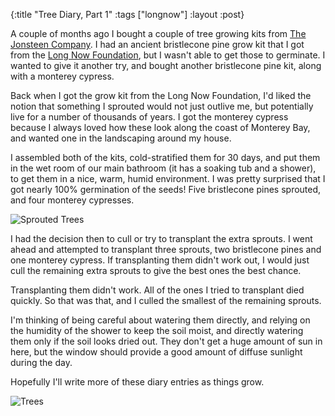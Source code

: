 {:title "Tree Diary, Part 1"
 :tags ["longnow"]
 :layout :post}

A couple of months ago I bought a couple of tree growing
kits from [The Jonsteen Company](https://sequoiatrees.com).
I had an ancient bristlecone pine grow kit that I got
from the [Long Now Foundation](https://longnow.org), but
I wasn't able to get those to germinate. I wanted to give
it another try, and bought another bristlecone pine kit,
along with a monterey cypress.

Back when I got the grow kit from the Long Now Foundation,
I'd liked the notion that something I sprouted would not just
outlive me, but potentially live for a number of thousands of
years. I got the monterey cypress because I always loved how
these look along the coast of Monterey Bay, and wanted one
in the landscaping around my house.

I assembled both of the kits, cold-stratified them for
30 days, and put them in the wet room of our main bathroom
(it has a soaking tub and a shower), to get them in a nice,
warm, humid environment. I was pretty surprised that I got
nearly 100% germination of the seeds! Five bristlecone pines
sprouted, and four monterey cypresses.

![Sprouted Trees](img/IMG_6939.jpeg)

I had the decision then to cull or try to transplant
the extra sprouts. I went ahead and attempted to transplant
three sprouts, two bristlecone pines and one monterey cypress.
If transplanting them didn't work out, I would just cull
the remaining extra sprouts to give the best ones the
best chance.

Transplanting them didn't work. All of the ones I tried
to transplant died quickly. So that was that, and I
culled the smallest of the remaining sprouts.

I'm thinking of being careful about watering them directly,
and relying on the humidity of the shower to keep the soil moist,
and directly watering them only if the soil looks dried out.
They don't get a huge amount of sun in here, but the window
should provide a good amount of diffuse sunlight during the day.

Hopefully I'll write more of these diary entries as things grow.

![Trees](img/IMG_6987.jpeg)